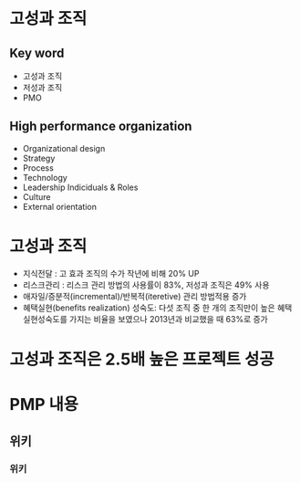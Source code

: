 # 고성과 조직
## Key word
- 고성과 조직
- 저성과 조직
- PMO

## High performance organization
- Organizational design
- Strategy
- Process
- Technology
- Leadership Indiciduals & Roles
- Culture
- External orientation

# 고성과 조직
- 지식전달 : 고 효과 조직의 수가 작년에 비해 20% UP
- 리스크관리 : 리스크 관리 방법의 사용률이 83%, 저성과 조직은 49% 사용
- 애자일/증분적(incremental)/반복적(iteretive) 관리 방법적용 증가
- 혜택실현(benefits realization) 성숙도: 다섯 조직 중 한 개의 조직만이 높은 혜택실현성숙도를 가지는 비율을 보였으나 2013년과 비교했을 때 63%로 증가

# 고성과 조직은 2.5배 높은 프로젝트 성공
# PMP 내용
## 위키
### 위키

